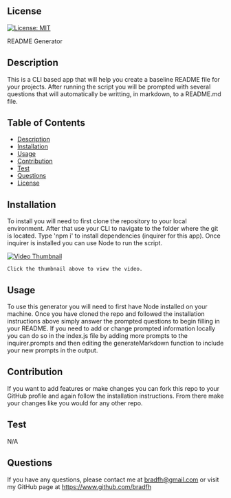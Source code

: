 
  ## License
  
[![License: MIT](https://img.shields.io/badge/License-MIT-yellow.svg)](https://choosealicense.com/licenses/mit/)
  
    
  README Generator
  
  ## Description
  This is a CLI based app that will help you create a baseline README file for your projects.  After running the script you will be prompted with several questions that will automatically be writting, in markdown, to a README.md file.
    
  ## Table of Contents
    
  - [Description](#description)
  - [Installation](#installation)
  - [Usage](#usage)
  - [Contribution](#contribution)
  - [Test](#test)
  - [Questions](#questions)
  - [License](#license)

  ## Installation
  To install you will need to first clone the repository to your local environment.  After that use your CLI to navigate to the folder where the git is located.  Type 'npm i' to install dependencies (inquirer for this app).  Once inquirer is installed you can use Node to run the script.

  [![Video Thumbnail](./media/thumbnail.png)](./medio/Walkthrough.webm)
       
	Click the thumbnail above to view the video.
>

  ## Usage
  To use this generator you will need to first have Node installed on your machine.  Once you have cloned the repo and followed the installation instructions above simply answer the prompted questions to begin filling in your README.  If you need to add or change prompted information locally you can do so in the index.js file by adding more prompts to the inquirer.prompts and then editing the generateMarkdown function to include your new prompts in the output.

  ## Contribution
  If you want to add features or make changes you can fork this repo to your GitHub profile and again follow the installation instructions.  From there make your changes like you would for any other repo.

  ## Test
  N/A

  ## Questions
  If you have any questions, please contact me at bradfh@gmail.com or visit my GitHub page at https://www.github.com/bradfh
  